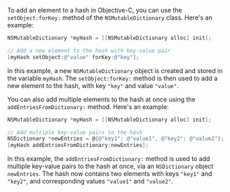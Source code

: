 To add an element to a hash in Objective-C, you can use the `setObject:forKey:` method of the `NSMutableDictionary` class. Here's an example:

```objective-c
NSMutableDictionary *myHash = [[NSMutableDictionary alloc] init];

// Add a new element to the hash with key-value pair
[myHash setObject:@"value" forKey:@"key"];
```

In this example, a new `NSMutableDictionary` object is created and stored in the variable `myHash`. The `setObject:forKey:` method is then used to add a new element to the hash, with key `"key"` and value `"value"`.

You can also add multiple elements to the hash at once using the `addEntriesFromDictionary:` method. Here's an example:

```objective-c
NSMutableDictionary *myHash = [[NSMutableDictionary alloc] init];

// Add multiple key-value pairs to the hash
NSDictionary *newEntries = @{@"key1": @"value1", @"key2": @"value2"};
[myHash addEntriesFromDictionary:newEntries];
```

In this example, the `addEntriesFromDictionary:` method is used to add multiple key-value pairs to the hash at once, via an `NSDictionary` object `newEntries`. The hash now contains two elements with keys `"key1"` and `"key2"`, and corresponding values `"value1"` and `"value2"`.